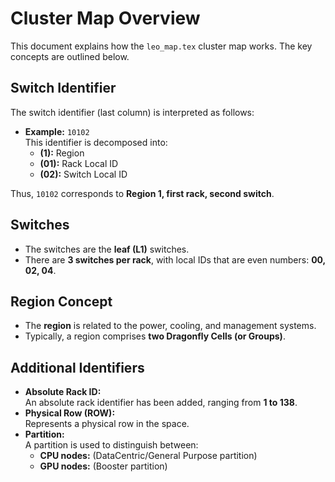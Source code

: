 # Cluster Map Overview

This document explains how the `leo_map.tex` cluster map works. The key concepts are outlined below.

## Switch Identifier

The switch identifier (last column) is interpreted as follows:

- **Example:** `10102`  
  This identifier is decomposed into:
  - **(1):** Region
  - **(01):** Rack Local ID
  - **(02):** Switch Local ID

Thus, `10102` corresponds to **Region 1, first rack, second switch**.

## Switches

- The switches are the **leaf (L1)** switches.
- There are **3 switches per rack**, with local IDs that are even numbers: **00, 02, 04**.

## Region Concept

- The **region** is related to the power, cooling, and management systems.
- Typically, a region comprises **two Dragonfly Cells (or Groups)**.

## Additional Identifiers

- **Absolute Rack ID:**  
  An absolute rack identifier has been added, ranging from **1 to 138**.
- **Physical Row (ROW):**  
  Represents a physical row in the space.
- **Partition:**  
  A partition is used to distinguish between:
  - **CPU nodes:** (DataCentric/General Purpose partition)
  - **GPU nodes:** (Booster partition)
